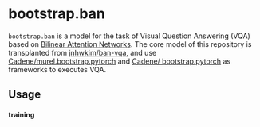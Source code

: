 # bootstrap.ban

`bootstrap.ban` is a model for the task of Visual Question Answering (VQA) based on [Bilinear Attention Networks](https://arxiv.org/abs/1805.07932). 
The core model of this repository is transplanted from [jnhwkim/ban-vqa](https://github.com/jnhwkim/ban-vqa), 
and use [Cadene/murel.bootstrap.pytorch](https://github.com/Cadene/murel.bootstrap.pytorch) and [Cadene/
bootstrap.pytorch](https://github.com/Cadene/bootstrap.pytorch) as frameworks to executes VQA.

## Usage
#### training 

